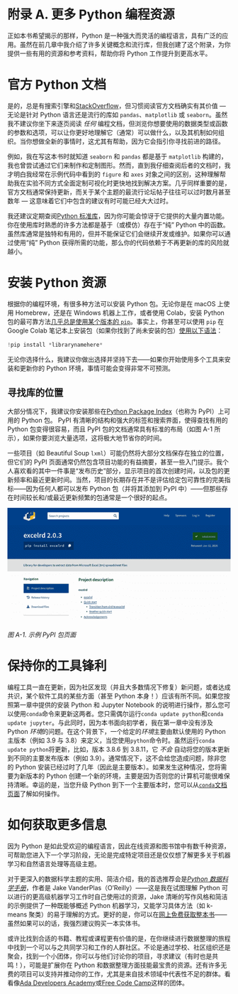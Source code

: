 # 附录 A. 更多 Python 编程资源

正如本书希望揭示的那样，Python 是一种强大而灵活的编程语言，具有广泛的应用。虽然在前几章中我介绍了许多关键概念和流行库，但我创建了这个附录，为你提供一些有用的资源和参考资料，帮助你将 Python 工作提升到更高水平。

# 官方 Python 文档

是的，总是有搜索引擎和[StackOverflow](https://stackoverflow.com/questions/tagged/python)，但习惯阅读官方文档确实有其价值 — 无论是针对 Python 语言还是流行的库如 `pandas`、`matplotlib` 或 `seaborn`。虽然我不建议你坐下来逐页阅读 *任何* 编程文档，但浏览你想要使用的数据类型或函数的参数和选项，可以让你更好地理解它（通常）可以做什么，以及其机制如何组织。当你想做全新的事情时，这尤其有帮助，因为它会指引你寻找前进的路径。

例如，我在写这本书时就知道 `seaborn` 和 `pandas` 都是基于 `matplotlib` 构建的，我也曾尝试通过它们来制作和定制图形。然而，直到我仔细查阅后者的文档时，我才明白我经常在示例代码中看到的 `figure` 和 `axes` 对象之间的区别，这种理解帮助我在实验不同方式全面定制可视化时更快地找到解决方案。几乎同样重要的是，官方文档通常保持更新，而关于某个主题的最流行论坛帖子往往可以过时数月甚至数年 — 这意味着它们中包含的建议有时可能已经大大过时。

我还建议定期查阅[Python 标准库](https://docs.python.org/3/library/index.html)，因为你可能会惊讶于它提供的大量内置功能。你在使用库时熟悉的许多方法都是基于（或模仿）存在于“纯” Python 中的函数。虽然库通常是独特和有用的，但并不能保证它们会继续开发或维护。如果你可以通过使用“纯” Python 获得所需的功能，那么你的代码依赖于不再更新的库的风险就越小。

# 安装 Python 资源

根据你的编程环境，有很多种方法可以安装 Python 包。无论你是在 macOS 上使用 Homebrew，还是在 Windows 机器上工作，或者使用 Colab，安装 Python 包的最可靠方法[几乎总是使用某个版本的 `pip`](https://packaging.python.org/tutorials/installing-packages)。事实上，你甚至可以使用 `pip` 在 Google Colab 笔记本上安装包（如果你找到了尚未安装的包）[使用以下语法](https://colab.research.google.com/notebooks/snippets/importing_libraries.ipynb)：

```py
!pip install *librarynamehere*

```

无论你选择什么，我建议你做出选择并坚持下去——如果你开始使用多个工具来安装和更新你的 Python 环境，事情可能会变得非常不可预测。

## 寻找库的位置

大部分情况下，我建议你安装那些在[Python Package Index](https://pypi.org)（也称为 PyPI）上可用的 Python 包。 PyPI 有清晰的结构和强大的标签和搜索界面，使得查找有用的 Python 包变得很容易，而且 PyPI 包的文档通常具有标准的布局（如图 A-1 所示），如果你要浏览大量选项，这将极大地节省你的时间。

一些项目（如 Beautiful Soup `lxml`）可能仍然将大部分文档保存在独立的位置，但它们的 PyPI 页面通常仍然包含项目功能的有益摘要，甚至一些入门提示。我个人喜欢看的其中一件事是“发布历史”部分，显示项目的首次创建时间，以及包的更新频率和最近更新时间。当然，项目的长期存在并不是评估给定包可靠性的完美指标——因为任何人都可以发布 Python 包（并将其添加到 PyPI 中）——但那些存在时间较长和/或最近更新频繁的包通常是一个很好的起点。

![示例 PyPI 包页面。](img/ppdw_aa01.png)

###### 图 A-1\. 示例 PyPI 包页面

# 保持你的工具锋利

编程工具一直在更新，因为社区发现（并且大多数情况下修复）新问题，或者达成共识，某个软件工具的某些方面（甚至 Python 本身！）应该有所不同。如果您按照第一章中提供的安装 Python 和 Jupyter Notebook 的说明进行操作，那么您可以使用`conda`命令来更新这两者。您只需偶尔运行`conda update python`和`conda update jupyter`。与此同时，因为本书面向初学者，我在第一章中没有涉及 Python *环境*的问题。在这个背景下，一个给定的*环境*主要由默认使用的 Python 主版本（例如 3.9 与 3.8）来定义，当您使用`python`命令时。虽然运行`conda update python`将更新，比如，版本 3.8.6 到 3.8.11，它 *不会* 自动将您的版本更新到不同的主要发布版本（例如 3.9）。通常情况下，这不会给您造成问题，除非您的 Python 安装已经过时了几年（因此是主要版本）。如果发生这种情况，您将需要为新版本的 Python 创建一个新的环境，主要是因为否则您的计算机可能很难保持清晰。幸运的是，当您升级 Python 到下一个主要版本时，您可以从[`conda`文档页面](https://docs.conda.io/projects/conda/en/latest/user-guide/tasks/manage-environments.html)了解如何操作。

# 如何获取更多信息

因为 Python 是如此受欢迎的编程语言，因此在线资源和图书馆中有数千种资源，可帮助您进入下一个学习阶段，无论是完成特定项目还是仅仅想了解更多关于机器学习和自然语言处理等高级主题。

对于更深入的数据科学主题的实用、简洁介绍，我的首选推荐会是[*Python 数据科学手册*](https://www.oreilly.com/library/view/python-data-science/9781491912126/)，作者是 Jake VanderPlas（O’Reilly）——这是我在试图理解 Python 可以进行的更高级机器学习工作时自己使用过的资源，Jake 清晰的写作风格和简洁的示例提供了一种既能够概述 Python 机器学习，又能学习具体方法（如 k-means 聚类）的易于理解的方式。更好的是，你可以在[网上免费获取整本书](https://jakevdp.github.io/PythonDataScienceHandbook)——虽然如果可以的话，我强烈建议购买一本实体书。

或许比找到合适的书籍、教程或课程更有价值的是，在你继续进行数据整理的旅程中找到一个可以与之共同学习和工作的人群社区。不论是通过学校、社区组织还是聚会，找到一个小团体，你可以与他们讨论你的项目，寻求建议（有时也是共鸣！），可能是扩展你在 Python 和数据整理方面技能最宝贵的资源。还有许多无费的项目可以支持并推动你的工作，尤其是来自技术领域中代表性不足的群体。看看像[Ada Developers Academy](https://adadevelopersacademy.org)或[Free Code Camp](https://freecodecamp.org)这样的团体。
